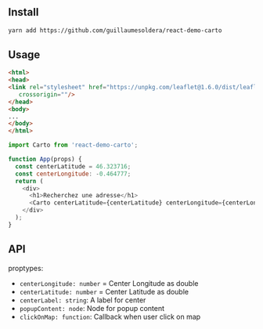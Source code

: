 # <Carto />

## Install

```sh
yarn add https://github.com/guillaumesoldera/react-demo-carto
```

## Usage

```html
<html>
<head>
<link rel="stylesheet" href="https://unpkg.com/leaflet@1.6.0/dist/leaflet.css" integrity="sha512-xwE/Az9zrjBIphAcBb3F6JVqxf46+CDLwfLMHloNu6KEQCAWi6HcDUbeOfBIptF7tcCzusKFjFw2yuvEpDL9wQ=="
   crossorigin=""/>
</head>
<body>
...
</body>
</html>
```

```js
import Carto from 'react-demo-carto';

function App(props) {
  const centerLatitude = 46.323716;
  const centerLongitude: -0.464777;
  return (
    <div>
      <h1>Recherchez une adresse</h1>
      <Carto centerLatitude={centerLatitude} centerLongitude={centerLongitude} />
    </div>
  );
}
```

## API

proptypes:

  * `centerLongitude: number` = Center Longitude as double
  * `centerLatitude: number` = Center Latitude as double
  * `centerLabel: string`: A label for center
  * `popupContent: node`: Node for popup content
  * `clickOnMap: function`: Callback when user click on map
  

